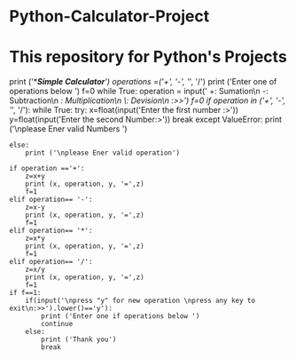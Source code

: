 # Python-Calculator-Project
# This repository for Python's Projects
print ('*********Simple Calculator*******')
operations =('+', '-', '*', '/')
print ('Enter one of operations below ')
f=0
while True:
    operation = input(' +: Sumation\n -: Subtraction\n *: Multiplication\n \\: Devision\n :>>')
    f=0
    if operation in ('+', '-', '*', '/'):
        while True:
            try:
                x=float(input('Enter the first number :>'))
                y=float(input('Enter the second Number:>'))
                break 
            except ValueError:
                print ('\nplease Ener valid Numbers ')
                
    else:
        print ('\nplease Ener valid operation')       
        
    if operation =='+':
        z=x+y
        print (x, operation, y, '=',z)
        f=1
    elif operation== '-':
        z=x-y
        print (x, operation, y, '=',z)
        f=1
    elif operation== '*':
        z=x*y
        print (x, operation, y, '=',z)
        f=1
    elif operation== '/':
        z=x/y
        print (x, operation, y, '=',z)
        f=1
    if f==1:
        if(input('\npress "y" for new operation \npress any key to exit\n:>>').lower()=='y'):
            print ('Enter one if operations below ')
            continue
        else:
            print ('Thank you')
            break    
   
